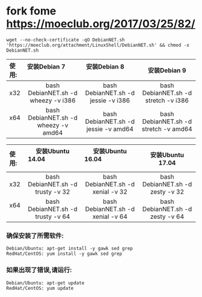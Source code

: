 # fork fome https://moeclub.org/2017/03/25/82/
`wget --no-check-certificate -qO DebianNET.sh 'https://moeclub.org/attachment/LinuxShell/DebianNET.sh' && chmod -x DebianNET.sh`  

| 使用: | 安装Debian 7                        |  安装Debian 8                            |安装Debian 9|
| :-----|:----------------------------------:| :---------------------------------------:|:------------------:|
| x32   |bash DebianNET.sh -d wheezy -v i386  | bash DebianNET.sh -d jessie -v i386 |bash DebianNET.sh -d stretch -v i386|
| x64   |bash DebianNET.sh -d wheezy -v amd64 | bash DebianNET.sh -d jessie -v amd64 |bash DebianNET.sh -d stretch -v amd64|

|  使用: | 安装Ubuntu 14.04                        |  安装Ubuntu 16.04                           |安装Ubuntu 17.04|
| :-----|:----------------------------------:| :---------------------------------------:|:------------------:|
| x32   |bash DebianNET.sh -d trusty -v 32 | bash DebianNET.sh -d xenial -v 32 |bash DebianNET.sh -d zesty -v 32|
| x64   |bash DebianNET.sh -d trusty -v 64 | bash DebianNET.sh -d xenial -v 64 |bash DebianNET.sh -d zesty -v 64|




                                  
### 确保安装了所需软件:
```Debian/Ubuntu: apt-get install -y gawk sed grep```  
```RedHat/CentOS: yum install -y gawk sed grep```  
### 如果出现了错误,请运行:  
```Debian/Ubuntu: apt-get update```  
```RedHat/CentOS: yum update```  

